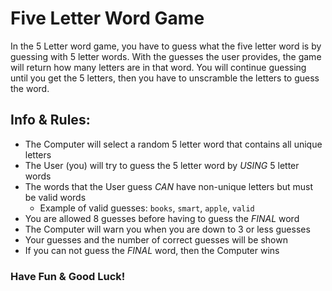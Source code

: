 # Five Letter Word Game
In the 5 Letter word game, you have to guess what the five letter word is by guessing with 5 letter words. With the guesses the user provides, the game will return how many letters are in that word. You will continue guessing until you get the 5 letters, then you have to unscramble the letters to guess the word.

## Info & Rules:
- The Computer will select a random 5 letter word that contains all unique letters
- The User (you) will try to guess the 5 letter word by _USING_ 5 letter words
- The words that the User guess _CAN_ have non-unique letters but must be valid words
  - Example of valid guesses: `books`, `smart`, `apple`, `valid`
- You are allowed 8 guesses before having to guess the _FINAL_ word
- The Computer will warn you when you are down to 3 or less guesses
- Your guesses and the number of correct guesses will be shown
- If you can not guess the _FINAL_ word, then the Computer wins

### Have Fun & Good Luck!


